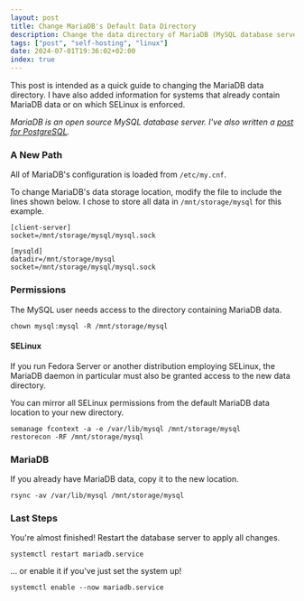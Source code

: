 ```yaml
---
layout: post
title: Change MariaDB's Default Data Directory
description: Change the data directory of MariaDB (MySQL database server). Including SELinux permissions.
tags: ["post", "self-hosting", "linux"]
date: 2024-07-01T19:36:02+02:00
index: true
---
```


This post is intended as a quick guide to changing the MariaDB data directory. I have also added information for systems that already contain MariaDB data or on which SELinux is enforced.

*MariaDB is an open source MySQL database server. I've also written a [post for PostgreSQL](/blog/change-postgresql-default-data-directory).*

### A New Path

All of MariaDB's configuration is loaded from `/etc/my.cnf`.

To change MariaDB's data storage location, modify the file to include the lines shown below. I chose to store all data in `/mnt/storage/mysql` for this example.

```
[client-server]
socket=/mnt/storage/mysql/mysql.sock

[mysqld]
datadir=/mnt/storage/mysql
socket=/mnt/storage/mysql/mysql.sock
```

### Permissions

The MySQL user needs access to the directory containing MariaDB data.

```
chown mysql:mysql -R /mnt/storage/mysql
```

#### SELinux

If you run Fedora Server or another distribution employing SELinux, the MariaDB daemon in particular must also be granted access to the new data directory.

You can mirror all SELinux permissions from the default MariaDB data location to your new directory.

```
semanage fcontext -a -e /var/lib/mysql /mnt/storage/mysql
restorecon -RF /mnt/storage/mysql
```

### MariaDB

If you already have MariaDB data, copy it to the new location.

```
rsync -av /var/lib/mysql /mnt/storage/mysql
```

### Last Steps

You're almost finished! Restart the database server to apply all changes.

```
systemctl restart mariadb.service
```

… or enable it if you've just set the system up!

```
systemctl enable --now mariadb.service
```
